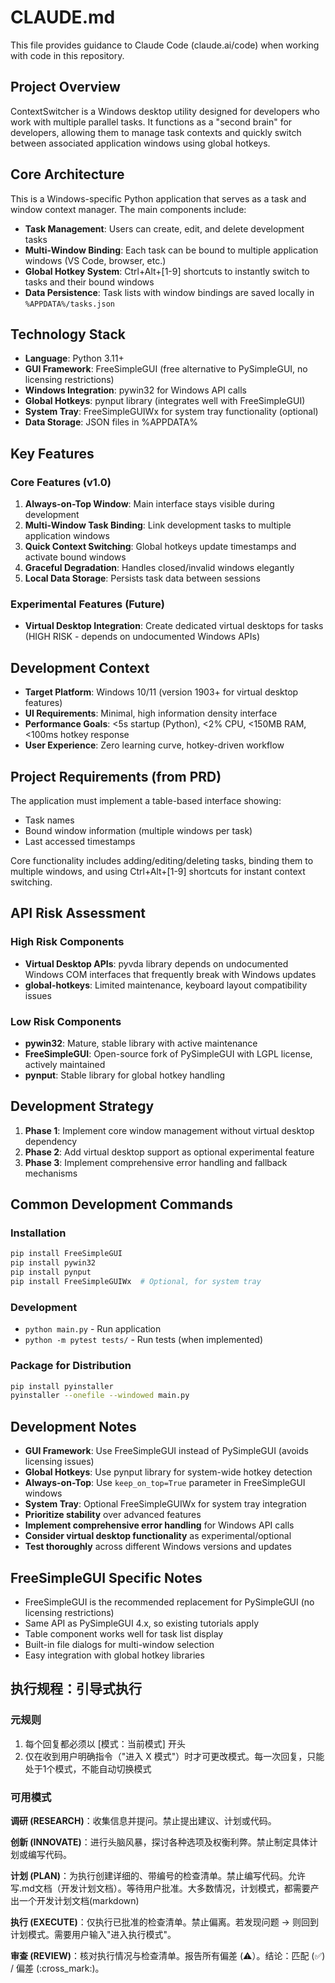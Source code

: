 # CLAUDE.md

This file provides guidance to Claude Code (claude.ai/code) when working with code in this repository.

## Project Overview

ContextSwitcher is a Windows desktop utility designed for developers who work with multiple parallel tasks. It functions as a "second brain" for developers, allowing them to manage task contexts and quickly switch between associated application windows using global hotkeys.

## Core Architecture

This is a Windows-specific Python application that serves as a task and window context manager. The main components include:

- **Task Management**: Users can create, edit, and delete development tasks
- **Multi-Window Binding**: Each task can be bound to multiple application windows (VS Code, browser, etc.)
- **Global Hotkey System**: Ctrl+Alt+[1-9] shortcuts to instantly switch to tasks and their bound windows
- **Data Persistence**: Task lists with window bindings are saved locally in `%APPDATA%/tasks.json`

## Technology Stack

- **Language**: Python 3.11+
- **GUI Framework**: FreeSimpleGUI (free alternative to PySimpleGUI, no licensing restrictions)
- **Windows Integration**: pywin32 for Windows API calls
- **Global Hotkeys**: pynput library (integrates well with FreeSimpleGUI)
- **System Tray**: FreeSimpleGUIWx for system tray functionality (optional)
- **Data Storage**: JSON files in %APPDATA%

## Key Features

### Core Features (v1.0)
1. **Always-on-Top Window**: Main interface stays visible during development
2. **Multi-Window Task Binding**: Link development tasks to multiple application windows
3. **Quick Context Switching**: Global hotkeys update timestamps and activate bound windows
4. **Graceful Degradation**: Handles closed/invalid windows elegantly
5. **Local Data Storage**: Persists task data between sessions

### Experimental Features (Future)
- **Virtual Desktop Integration**: Create dedicated virtual desktops for tasks (HIGH RISK - depends on undocumented Windows APIs)

## Development Context

- **Target Platform**: Windows 10/11 (version 1903+ for virtual desktop features)
- **UI Requirements**: Minimal, high information density interface
- **Performance Goals**: <5s startup (Python), <2% CPU, <150MB RAM, <100ms hotkey response
- **User Experience**: Zero learning curve, hotkey-driven workflow

## Project Requirements (from PRD)

The application must implement a table-based interface showing:
- Task names
- Bound window information (multiple windows per task)
- Last accessed timestamps

Core functionality includes adding/editing/deleting tasks, binding them to multiple windows, and using Ctrl+Alt+[1-9] shortcuts for instant context switching.

## API Risk Assessment

### High Risk Components
- **Virtual Desktop APIs**: pyvda library depends on undocumented Windows COM interfaces that frequently break with Windows updates
- **global-hotkeys**: Limited maintenance, keyboard layout compatibility issues

### Low Risk Components  
- **pywin32**: Mature, stable library with active maintenance
- **FreeSimpleGUI**: Open-source fork of PySimpleGUI with LGPL license, actively maintained
- **pynput**: Stable library for global hotkey handling

## Development Strategy

1. **Phase 1**: Implement core window management without virtual desktop dependency
2. **Phase 2**: Add virtual desktop support as optional experimental feature
3. **Phase 3**: Implement comprehensive error handling and fallback mechanisms

## Common Development Commands

### Installation
```bash
pip install FreeSimpleGUI
pip install pywin32
pip install pynput
pip install FreeSimpleGUIWx  # Optional, for system tray
```

### Development
- `python main.py` - Run application
- `python -m pytest tests/` - Run tests (when implemented)

### Package for Distribution
```bash
pip install pyinstaller
pyinstaller --onefile --windowed main.py
```

## Development Notes

- **GUI Framework**: Use FreeSimpleGUI instead of PySimpleGUI (avoids licensing issues)
- **Global Hotkeys**: Use pynput library for system-wide hotkey detection
- **Always-on-Top**: Use `keep_on_top=True` parameter in FreeSimpleGUI windows
- **System Tray**: Optional FreeSimpleGUIWx for system tray integration
- **Prioritize stability** over advanced features
- **Implement comprehensive error handling** for Windows API calls
- **Consider virtual desktop functionality** as experimental/optional
- **Test thoroughly** across different Windows versions and updates

## FreeSimpleGUI Specific Notes

- FreeSimpleGUI is the recommended replacement for PySimpleGUI (no licensing restrictions)
- Same API as PySimpleGUI 4.x, so existing tutorials apply
- Table component works well for task list display
- Built-in file dialogs for multi-window selection
- Easy integration with global hotkey libraries

## 执行规程：引导式执行

### 元规则
1. 每个回复都必须以 [模式：当前模式] 开头
2. 仅在收到用户明确指令（"进入 X 模式"）时才可更改模式。每一次回复，只能处于1个模式，不能自动切换模式

### 可用模式

**调研 (RESEARCH)**：收集信息并提问。禁止提出建议、计划或代码。

**创新 (INNOVATE)**：进行头脑风暴，探讨各种选项及权衡利弊。禁止制定具体计划或编写代码。

**计划 (PLAN)**：为执行创建详细的、带编号的检查清单。禁止编写代码。允许写.md文档（开发计划文档）。等待用户批准。大多数情况，计划模式，都需要产出一个开发计划文档(markdown)

**执行 (EXECUTE)**：仅执行已批准的检查清单。禁止偏离。若发现问题 -> 则回到计划模式。需要用户输入"进入执行模式"。

**审查 (REVIEW)**：核对执行情况与检查清单。报告所有偏差 (:warning:）。结论：匹配 (:white_check_mark:) / 偏差 (:cross_mark:)。